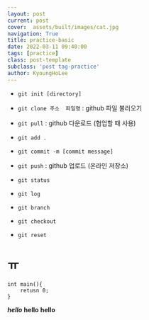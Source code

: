 ```yaml
---
layout: post
current: post
cover:  assets/built/images/cat.jpg
navigation: True
title: practice-basic
date: 2022-03-11 09:40:00
tags: [practice]
class: post-template
subclass: 'post tag-practice'
author: KyoungHoLee
---
```


- `git init [directory]`
- `git clone 주소  파일명` : github 파일 불러오기

- `git pull` : github 다운로드 (협업할 때 사용)  
- `git add .`  
- `git commit -m [commit message]`  
- `git push` : github 업로드 (온라인 저장소)

- `git status`  
- `git log`


- `git branch`
- `git checkout`

- `git reset`

# ㅠ

```
int main(){
    retusn 0;
}
```

***hello***
****hello****
**hello**












